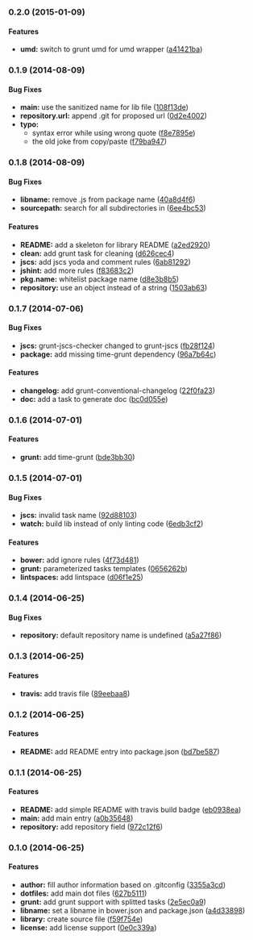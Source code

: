 ### 0.2.0 (2015-01-09)


#### Features

* **umd:** switch to grunt umd for umd wrapper ([a41421ba](https://github.com/stephanebachelier/generator-jslib/commit/a41421ba1844a1c39e42333a0f0296875a1d66f7))

### 0.1.9 (2014-08-09)


#### Bug Fixes

* **main:** use the sanitized name for lib file ([108f13de](https://github.com/stephanebachelier/generator-jslib/commit/108f13de2d024a6e0ffc6c4b55716d11c8c426b9))
* **repository.url:** append .git for proposed url ([0d2e4002](https://github.com/stephanebachelier/generator-jslib/commit/0d2e400277da54b34deb64b84e6a592f0a85ca71))
* **typo:**
  * syntax error while using wrong quote ([f8e7895e](https://github.com/stephanebachelier/generator-jslib/commit/f8e7895ef52bf2c35025b605aedd63c7f0fe0ded))
  * the old joke from copy/paste ([f79ba947](https://github.com/stephanebachelier/generator-jslib/commit/f79ba947bc1a3cb01b03c80784b8d6fe98c6f2f1))

### 0.1.8 (2014-08-09)


#### Bug Fixes

* **libname:** remove .js from package name ([40a8d4f6](https://github.com/stephanebachelier/generator-jslib/commit/40a8d4f64b620d8bfd00ad37bf7f372f8f385d57))
* **sourcepath:** search for all subdirectories in ([6ee4bc53](https://github.com/stephanebachelier/generator-jslib/commit/6ee4bc5353749234ef8bc4809a16a72fd3366a12))


#### Features

* **README:** add a skeleton for library README ([a2ed2920](https://github.com/stephanebachelier/generator-jslib/commit/a2ed2920b8d81f66826fa387cceb529113803e12))
* **clean:** add grunt task for cleaning ([d626cec4](https://github.com/stephanebachelier/generator-jslib/commit/d626cec4a4485d4e52be654ab7067aa18fbc3a55))
* **jscs:** add jscs yoda and comment rules ([6ab81292](https://github.com/stephanebachelier/generator-jslib/commit/6ab81292ba474c90ae3117d76d3bab5ac5da88eb))
* **jshint:** add more rules ([f83683c2](https://github.com/stephanebachelier/generator-jslib/commit/f83683c2233525586d5713b0473ab3a608e13032))
* **pkg.name:** whitelist package name ([d8e3b8b5](https://github.com/stephanebachelier/generator-jslib/commit/d8e3b8b5e916714b95d21785590604d9fa44626f))
* **repository:** use an object instead of a string ([1503ab63](https://github.com/stephanebachelier/generator-jslib/commit/1503ab63517bc236826de2c4759a80c6f631c148))


### 0.1.7 (2014-07-06)


#### Bug Fixes

* **jscs:** grunt-jscs-checker changed to grunt-jscs ([fb28f124](https://github.com/stephanebachelier/generator-jslib/commit/fb28f1246ecc4f72e570e2e4d1ecb9e761e4a954))
* **package:** add missing time-grunt dependency ([96a7b64c](https://github.com/stephanebachelier/generator-jslib/commit/96a7b64c6efd9b90f8f0596e9fab8357d718b1df))


#### Features

* **changelog:** add grunt-conventional-changelog ([22f0fa23](https://github.com/stephanebachelier/generator-jslib/commit/22f0fa2389d31abaa1240ddf3335527120c7fed2))
* **doc:** add a  task to generate doc ([bc0d055e](https://github.com/stephanebachelier/generator-jslib/commit/bc0d055eedf84886202fdf6715c460a1e9fb7b12))


### 0.1.6 (2014-07-01)


#### Features

* **grunt:** add time-grunt ([bde3bb30](https://github.com/stephanebachelier/generator-jslib/commit/bde3bb306e6cb0f7148a020993b520b736b73e19))



### 0.1.5 (2014-07-01)


#### Bug Fixes

* **jscs:** invalid task name ([92d88103](https://github.com/stephanebachelier/generator-jslib/commit/92d8810366fa001db95b5c5403723e98df4c8aba))
* **watch:** build lib instead of only linting code ([6edb3cf2](https://github.com/stephanebachelier/generator-jslib/commit/6edb3cf2326f9c48e1ee3a5cdb8e958293e8ac5d))


#### Features

* **bower:** add ignore rules ([4f73d481](https://github.com/stephanebachelier/generator-jslib/commit/4f73d481b2f9a4091fc6ea1ef7dd1382f4a6cf62))
* **grunt:** parameterized tasks templates ([0656262b](https://github.com/stephanebachelier/generator-jslib/commit/0656262bb96329d049b4ed1d18c86a756b9c3c63))
* **lintspaces:** add lintspace ([d06f1e25](https://github.com/stephanebachelier/generator-jslib/commit/d06f1e25adef34b51c9c86b6719af4c32d9c67a6))


### 0.1.4 (2014-06-25)

#### Bug Fixes

* **repository:** default repository name is undefined ([a5a27f86](https://github.com/stephanebachelier/generator-jslib/commit/a5a27f86f03f8218ed3dea1ce378ab8bdaf61bf4))


### 0.1.3 (2014-06-25)


#### Features

* **travis:** add travis file ([89eebaa8](https://github.com/stephanebachelier/generator-jslib/commit/89eebaa82ac2624ba4337b0653e3f033eec5d019))


### 0.1.2 (2014-06-25)


#### Features

* **README:** add README entry into package.json ([bd7be587](https://github.com/stephanebachelier/generator-jslib/commit/bd7be587ba64d5498663e777dc24b233bde4ff5e))


### 0.1.1 (2014-06-25)


#### Features

* **README:** add simple README with travis build badge ([eb0938ea](https://github.com/stephanebachelier/generator-jslib/commit/eb0938ea8ab9d96b5ce9dd066f5a524f9d63bc42))
* **main:** add main entry ([a0b35648](https://github.com/stephanebachelier/generator-jslib/commit/a0b3564823caa04292963fccbb8d128b36b3e60c))
* **repository:** add repository field ([972c12f6](https://github.com/stephanebachelier/generator-jslib/commit/972c12f653ed0b0de3867a27db48d41478a07e36))


### 0.1.0 (2014-06-25)


#### Features

* **author:** fill author information based on .gitconfig ([3355a3cd](https://github.com/stephanebachelier/generator-jslib/commit/3355a3cdc34c75a3b973cfd8c096c943ffbd6094))
* **dotfiles:** add main dot files ([627b5111](https://github.com/stephanebachelier/generator-jslib/commit/627b5111ad23e91a5897bba0331891fe81028fb8))
* **grunt:** add grunt support with splitted tasks ([2e5ec0a9](https://github.com/stephanebachelier/generator-jslib/commit/2e5ec0a99d1fdc3d734e01ab2fae38d220a2aafd))
* **libname:** set a libname in bower.json and package.json ([a4d33898](https://github.com/stephanebachelier/generator-jslib/commit/a4d33898dc183a8480f10ba5e6bc5806fb1ca7ce))
* **library:** create source file ([f59f754e](https://github.com/stephanebachelier/generator-jslib/commit/f59f754e685ddc3d9e5d2cf9dcb9cd3e63d8def0))
* **license:** add license support ([0e0c339a](https://github.com/stephanebachelier/generator-jslib/commit/0e0c339adddb558022ffa4a7292a94bbe89cbfa8))
